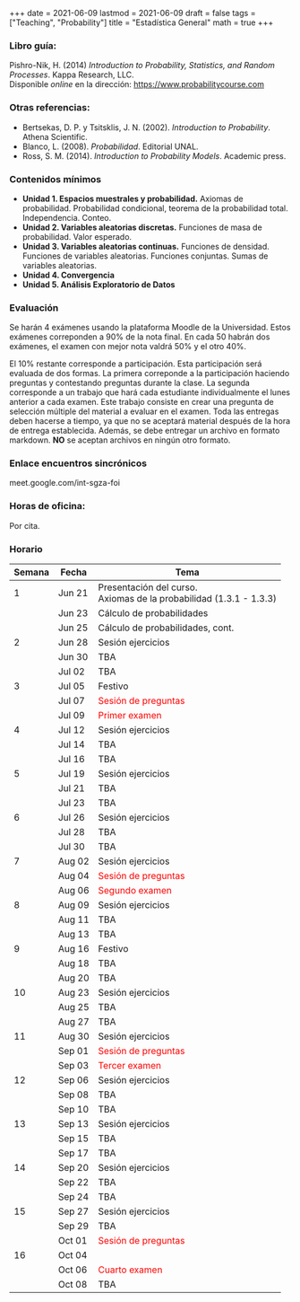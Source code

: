 +++
date      = 2021-06-09
lastmod   = 2021-06-09
draft     = false
tags      = ["Teaching", "Probability"]
title     = "Estadística General"
math      = true
+++



### Libro guía:

Pishro-Nik, H. (2014) *Introduction to Probability, Statistics, and Random Processes*. Kappa Research, LLC. <br>
Disponible *online* en la dirección: https://www.probabilitycourse.com

### Otras referencias:

+ Bertsekas, D. P. y Tsitsklis, J. N. (2002). *Introduction to Probability*. Athena Scientific.
+ Blanco, L. (2008). *Probabilidad*. Editorial UNAL.
+ Ross, S. M. (2014). *Introduction to Probability Models*. Academic press.

### Contenidos mínimos

+ **Unidad 1. Espacios muestrales y probabilidad.** Axiomas de probabilidad. Probabilidad condicional, teorema de la probabilidad total. Independencia. Conteo.
+ **Unidad 2. Variables aleatorias discretas.** Funciones de masa de probabilidad.  Valor esperado. 
+ **Unidad 3. Variables aleatorias continuas.** Funciones de densidad. Funciones de variables aleatorias. Funciones conjuntas. Sumas de variables aleatorias.
+ **Unidad 4. Convergencia**
+ **Unidad 5. Análisis Exploratorio de Datos**

### Evaluación

Se harán 4 exámenes usando la plataforma Moodle de la Universidad. Estos exámenes correponden a 90% de la nota final. En cada 50 habrán dos exámenes, el examen con mejor nota valdrá 50% y el otro 40%.

El 10% restante corresponde a participación. Esta participación será evaluada de dos formas. La primera correponde a la participación haciendo preguntas y contestando preguntas durante la clase. La segunda corresponde a un trabajo que hará cada estudiante individualmente el lunes anterior a cada examen. Este trabajo consiste en crear una pregunta de selección múltiple del material a evaluar en el examen. Toda las entregas deben hacerse a tiempo, ya que no se aceptará material después de la hora de entrega establecida. Además, se debe entregar un archivo en formato markdown. **NO** se aceptan archivos en ningún otro formato.

### Enlace encuentros sincrónicos

meet.google.com/int-sgza-foi


### Horas de oficina: 

Por cita.

### Horario

Semana | Fecha | Tema
---| ---| ---
1  | Jun 21 | Presentación del curso. <br> Axiomas de la probabilidad (1.3.1 - 1.3.3)
&nbsp; | Jun 23 | Cálculo de probabilidades
&nbsp; | Jun 25 | Cálculo de probabilidades, cont. 
2  | Jun 28 | Sesión ejercicios
&nbsp; | Jun 30 | TBA
&nbsp; | Jul 02 | TBA
3  | Jul 05 | Festivo
&nbsp; | Jul 07 | <font color="red">Sesión de preguntas</font> 
&nbsp; | Jul 09 | <font color="red">Primer examen</font> 
4  | Jul 12 | Sesión ejercicios
&nbsp; | Jul 14 | TBA
&nbsp; | Jul 16 | TBA
5  | Jul 19 | Sesión ejercicios
&nbsp; | Jul 21 | TBA
&nbsp; | Jul 23 | TBA
6  | Jul 26 | Sesión ejercicios
&nbsp; | Jul 28 | TBA
&nbsp; | Jul 30 | TBA
7  | Aug 02 | Sesión ejercicios
&nbsp; | Aug 04 | <font color="red">Sesión de preguntas</font> 
&nbsp; | Aug 06 | <font color="red">Segundo examen</font> 
8  | Aug 09 | Sesión ejercicios
&nbsp; | Aug 11 | TBA
&nbsp; | Aug 13 | TBA
9  | Aug 16 | Festivo
&nbsp; | Aug 18 | TBA
&nbsp; | Aug 20 | TBA
10  | Aug 23 | Sesión ejercicios
&nbsp; | Aug 25 | TBA
&nbsp; | Aug 27 | TBA
11  | Aug 30 | Sesión ejercicios
&nbsp; | Sep 01 | <font color="red">Sesión de preguntas</font> 
&nbsp; | Sep 03 | <font color="red">Tercer examen</font> 
12  | Sep 06 | Sesión ejercicios
&nbsp; | Sep 08 | TBA
&nbsp; | Sep 10 | TBA
13  | Sep 13 | Sesión ejercicios
&nbsp; | Sep 15 | TBA
&nbsp; | Sep 17 | TBA
14  | Sep 20 | Sesión ejercicios
&nbsp; | Sep 22 | TBA
&nbsp; | Sep 24 | TBA
15  | Sep 27 | Sesión ejercicios
&nbsp; | Sep 29 | TBA
&nbsp; | Oct 01 | <font color="red">Sesión de preguntas</font> 
16  | Oct 04 | &nbsp;
&nbsp; | Oct 06 | <font color="red">Cuarto examen</font> 
&nbsp; | Oct 08 | TBA


